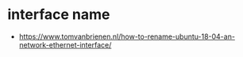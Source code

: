 # interface name

* https://www.tomvanbrienen.nl/how-to-rename-ubuntu-18-04-an-network-ethernet-interface/
